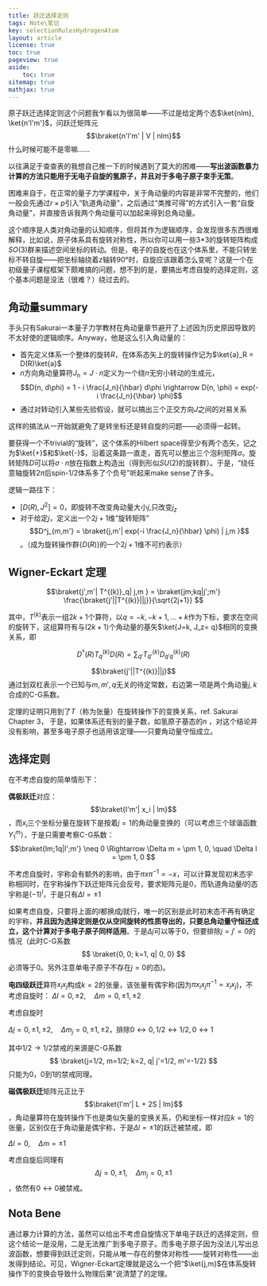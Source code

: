 ```yaml
---
title: 跃迁选择定则
tags: Note\笔记
key: selectionRulesHydrogenAtom
layout: article
license: true
toc: true
pageview: true
aside:
    toc: true
sitemap: true
mathjax: true
---
```


原子跃迁选择定则这个问题我乍看以为很简单——不过是给定两个态$\ket{nlm}, \ket{n'l'm'}$，问跃迁矩阵元
$$\braket{n'l'm' | V | nlm}$$
什么时候可能不是零嘛……

<!--more-->

以往满足于查查表的我想自己推一下的时候遇到了莫大的困难——**写出波函数暴力计算的方法只能用于无电子自旋的氢原子，并且对于多电子原子束手无策**。

困难来自于，在正常的量子力学课程中，关于角动量的内容是非常不完整的，他们一般会先通过$r \times p$引入“轨道角动量”，之后通过“类推可得”的方式引入一套“自旋角动量”，并直接告诉我两个角动量可以加起来得到总角动量。

这个顺序是人类对角动量的认知顺序，但将其作为逻辑顺序，会发现很多东西很难解释，比如说，原子体系具有旋转对称性，所以你可以用一些3*3的旋转矩阵构成$SO(3)$群来描述空间坐标的转动。但是，电子的自旋也在这个体系里，不能只转坐标不转自旋——把坐标轴绕着$z$轴转90°时，自旋应该跟着怎么变呢？这是一个在初级量子课程框架下颇难搞的问题，想不到的是，要搞出考虑自旋的选择定则，这个基本问题是没法（很难？）绕过去的。

## 角动量summary

手头只有Sakurai一本量子力学教材在角动量章节避开了上述因为历史原因导致的不太好使的逻辑顺序。Anyway，他是这么引入角动量的：

- 首先定义体系一个整体的旋转$R$，在体系态矢上的旋转操作记为$\ket{a}_R = D(R)\ket{a}$
- $n$方向角动量算符$J_n = J\cdot n$定义为一个绕$n$无穷小转动的生成元，
$$D(n, d\phi) = 1 - i \frac{J_n}{\hbar} d\phi \rightarrow D(n, \phi) = exp(-i \frac{J_n}{\hbar} \phi)$$
- 通过对转动引入某些先验假设，就可以搞出三个正交方向$J$之间的对易关系

这样的搞法从一开始就避免了是转坐标还是转自旋的问题——必须得一起转。

要获得一个不trivial的“旋转”，这个体系的Hilbert space得至少有两个态矢，记之为$\ket{+}$和$\ket{-}$，沿着这条路一直走，首先可以整出三个泡利矩阵$\sigma$。旋转矩阵$D$可以将$\sigma \cdot n$放在指数上构造出（得到形似$SU(2)$的旋转群）。于是，“绕任意轴旋转$2\pi$后spin-1/2体系多了个负号”听起来make sense了许多。

逻辑一路往下：

- $[D(R), J^2] = 0$，即旋转不改变角动量大小$j$,只改变$j_z$
- 对于给定$j$，定义出一个$2j+1$维“旋转矩阵”
$$D^j_{m,m'} = \braket{j,m'| exp(-i \frac{J_n}{\hbar} \phi) | j,m }$$
。（成为旋转操作群$\{D(R)\}$的一个$2j+1$维不可约表示）


## Wigner-Eckart 定理

$$\braket{j',m'| T^{(k)}_q| j,m } = \braket{jm;kq|j';m'} \frac{\braket{j'||T^{(k)}||j}}{\sqrt{2j+1}} $$

其中，$T^{(k)}$表示一组$2k+1$个算符，以$q=-k, -k+1, ... +k$作为下标，要求在空间的旋转下，这组算符有与$(2k+1)$个角动量的基矢$\ket{J=k, J_z= q}$相同的变换关系，即

$$D^\dagger(R) T^{(k)}_q D(R) = \sum_{q'} T^{(k)}_{q'} D^{(k)}_{q'q}(R)$$

$$\braket{j'||T^{(k)}||j}$$
通过划双杠表示一个已知与$m,m',q$无关的待定常数，右边第一项是两个角动量$j,k$合成的C-G系数。

定理的证明只用到了$T$（称为张量）在旋转操作下的变换关系，ref. Sakurai Chapter 3， 于是，如果体系还有别的量子数，如氢原子基态的$n$
，对这个结论并没有影响，甚至多电子原子也适用该定理——只要角动量守恒成立。

## 选择定则

在不考虑自旋的简单情形下：

**偶极跃迁**对应：$$\braket{l'm'| x_i | lm}$$
，而$x_i$三个坐标分量在旋转下是按着$j=1$的角动量变换的（可以考虑三个球谐函数$Y^m_1$），于是只需要考察C-G系数：
$$\braket{lm;1q|l';m'} \neq 0 \Rightarrow \Delta m = \pm 1, 0, \quad \Delta l = \pm 1, 0 $$

不考虑自旋时，宇称会有额外的影响，由于$\pi x \pi^{-1} = -x$，可以计算发现初末态宇称相同时，在宇称操作下跃迁矩阵元会反号，要求矩阵元是0，而轨道角动量$l$的态宇称是$(-1)^l$，于是只有$\Delta l = \pm 1$

如果考虑自旋，只要将上面的$l$都换成$j$就行，唯一的区别是此时初末态不再有确定的宇称，**并且因为选择定则是仅从空间旋转的性质导出的，只要总角动量守恒还成立，这个计算对于多电子原子同样适用**。于是$\Delta j$可以等于$0$，但要排除$j=j'=0$的情况（此时C-G系数
$$ \braket{0, 0; k=1, q| 0, 0} $$
必须等于0。另外注意单电子原子不存在$j=0$的态)。

**电四级跃迁**算符$x_i x_j$构成$k=2$的张量，该张量有偶宇称(因为$\pi x_i x_j \pi^{-1} = x_i x_j$)，不考虑自旋时：
$\Delta l = 0, \pm 2,\quad \Delta m = 0, \pm 1, \pm 2$

考虑自旋时

$\Delta j = 0,\pm 1, \pm 2,\quad \Delta m_j = 0, \pm 1, \pm 2$，排除$0 \leftrightarrow 0, 1/2 \leftrightarrow 1/2 , 0 \leftrightarrow 1$

其中$1/2 \rightarrow 1/2$禁戒的来源是C-G系数
$$ \braket{j=1/2, m=1/2; k=2, q| j'=1/2, m'=-1/2} $$
只能为0，0到1的禁戒同理。

**磁偶极跃迁**矩阵元正比于
$$\braket{l'm'| L + 2S | lm}$$
，角动量算符在旋转操作下也是类似矢量的变换关系，仍和坐标一样对应$k=1$的张量，区别仅在于角动量是偶宇称，于是$\Delta l = \pm 1$的跃迁被禁戒，即

$\Delta l = 0,\quad \Delta m = \pm 1$

考虑自旋后同理有
$$ \Delta j = 0,\pm 1,\quad \Delta m_j = 0, \pm 1 $$
，依然有$0\leftrightarrow 0$被禁戒。


## Nota Bene

通过暴力计算的方法，虽然可以给出不考虑自旋情况下单电子跃迁的选择定则，但这个结论一是没用，二是无法推广到多电子原子。而多电子原子因为没法儿写出总波函数，想要得到跃迁定则，只能从唯一存在的整体对称性——旋转对称性——出发得到结论。可见，Wigner-Eckart定理就是这么一个把“$\ket{j,m}$在体系旋转操作下的变换会导致什么物理后果”说清楚了的定理。